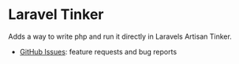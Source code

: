# Laravel Tinker

<!-- Plugin description -->
Adds a way to write php and run it directly in Laravels Artisan Tinker.

 - [GitHub Issues](https://github.com/Roboroads/laravel-tinker/issues): feature requests and bug reports
<!-- Plugin description end -->